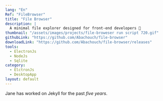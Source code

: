 ```yaml
---
lang: "En"
Ref: "FileBrowser"
title: "File Browser"
description: |
  A minimal file explorer designed for front-end developers 🎉
thumbnail: "/assets/images/projects/file-broweser run script 720.gif"
githubLink: "https://github.com/Abachouch/file-browser"
downloadLink: "https://github.com/Abachouch/file-browser/releases"
tools:
  - ElectronJs
  - NodeJs
  - Sqlite
category:
  - ElctronJs
  - DesktopApp
layout: default
---
```


Jane has worked on Jekyll for the past _five years_.

